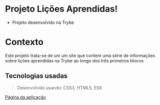 # Projeto Lições Aprendidas!

- Projeto desenvolvido na Trybe

#  Contexto
Este projeto trata-se de um um site que contem uma série de informações sobre lições aprendidas na Trybe ao longo dos três primeiros blocos

##  Tecnologias usadas

> Desenvolvido usando: CSS3, HTML5, ES6

[Página da aplicação](https://ronaferr.github.io/project-lessons-learned/)

